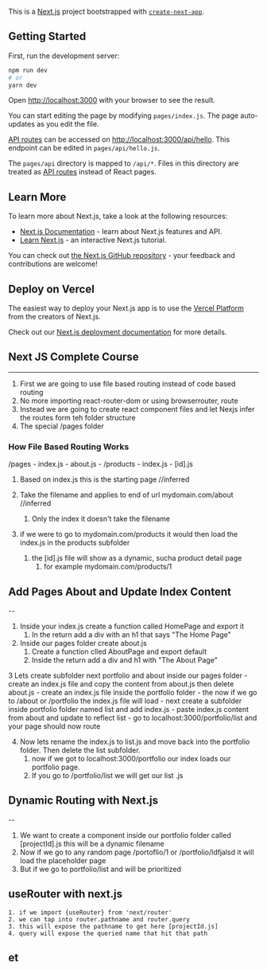 This is a [Next.js](https://nextjs.org/) project bootstrapped with [`create-next-app`](https://github.com/vercel/next.js/tree/canary/packages/create-next-app).

## Getting Started

First, run the development server:

```bash
npm run dev
# or
yarn dev
```

Open [http://localhost:3000](http://localhost:3000) with your browser to see the result.

You can start editing the page by modifying `pages/index.js`. The page auto-updates as you edit the file.

[API routes](https://nextjs.org/docs/api-routes/introduction) can be accessed on [http://localhost:3000/api/hello](http://localhost:3000/api/hello). This endpoint can be edited in `pages/api/hello.js`.

The `pages/api` directory is mapped to `/api/*`. Files in this directory are treated as [API routes](https://nextjs.org/docs/api-routes/introduction) instead of React pages.

## Learn More

To learn more about Next.js, take a look at the following resources:

- [Next.js Documentation](https://nextjs.org/docs) - learn about Next.js features and API.
- [Learn Next.js](https://nextjs.org/learn) - an interactive Next.js tutorial.

You can check out [the Next.js GitHub repository](https://github.com/vercel/next.js/) - your feedback and contributions are welcome!

## Deploy on Vercel

The easiest way to deploy your Next.js app is to use the [Vercel Platform](https://vercel.com/new?utm_medium=default-template&filter=next.js&utm_source=create-next-app&utm_campaign=create-next-app-readme) from the creators of Next.js.

Check out our [Next.js deployment documentation](https://nextjs.org/docs/deployment) for more details.


## Next JS Complete Course
---

1. First we are going to use file based routing instead of code based routing
2. No more importing react-router-dom or using browserrouter, route
3. Instead we are going to create react component files and let Nexjs infer the routes form teh folder structure
4. The special /pages folder

### How File Based Routing Works ###

/pages
    - index.js
    - about.js
    - /products
      - index.js
      - [id].js

1. Based on index.js this is the starting page //inferred
2. Take the filename and applies to end of url mydomain.com/about  //inferred
   1. Only the index it doesn't take the filename

3. if we were to go to mydomain.com/products it would then load the index.js in the products subfolder
   1. the [id].js file will show as a dynamic, sucha  product detail page  
      1. for example mydomain.com/products/1


## Add Pages About and Update Index Content
--

1. Inside your index.js create a function called HomePage and export it
   1. In the return add a div with an h1 that says "The Home Page"
2. Inside our pages folder create about.js
   1. Create a function clled AboutPage and export default
   2. Inside the return add a div and h1 with "The About Page"

3 Lets create subfolder next portfolio and about inside our pages folder
    - create an index.js file and copy the content from about.js then delete about.js
    - create an index.js file inside the portfolio folder
    - the now if we go to /about or /portfolio the index.js file will load
    - next create a subfolder inside portfolio folder named list and add index.js
    - paste index.js content from about and update to reflect list
    - go to localhost:3000/portfolio/list and your page should now route
  
4. Now lets rename the index.js to list.js and move back into the portfolio folder. Then delete the list subfolder.
   1. now if we got to localhost:3000/portfolio our index loads our portfolio page.
   2. If you go to /portfolio/list we will get our list .js


## Dynamic Routing with Next.js
--

1. We want to create a component inside our portfolio folder called [projectId].js this will be a dynamic filename
2. Now if we go to any random page /portoflio/1 or /portfolio/ldfjalsd it will load the placeholder page
3. But if we go to portfolio/list and will be prioritized

## useRouter with next.js
    1. if we import {useRouter} from 'next/router'
    2. we can tap into router.pathname and router.query
    3. this will expose the pathname to get here [projectId.js]
    4. query will expose the queried name that hit that path

##  et